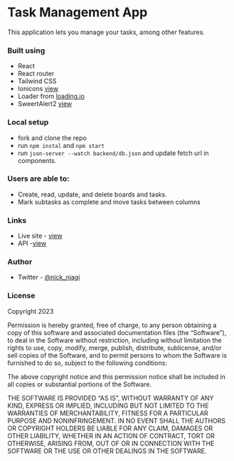 # Task Management App

This application lets you manage your tasks, among other features.

### Built using

- React
- React router
- Tailwind CSS 
- Ionicons [view](https://ionic.io/ionicons)
- Loader from [loading.io](https://loading.io)
- SweertAlert2 [view](https://sweetalert2.github.io/)

### Local setup

- fork and clone the repo
- run ```npm instal``` and ```npm start```
- run ```json-server --watch backend/db.json``` and update fetch url in components.

### Users are able to:
- Create, read, update, and delete boards and tasks.
- Mark subtasks as complete and move tasks between columns

### Links

- Live site - [view](https://legendary-kashata-345a50.netlify.app/)
- API -[view](https://task-management-app-ibvr.onrender.com/boards)

### Author

- Twitter - [@nick_njagi](https://www.twitter.com/nick_njagi)

### License
Copyright 2023 

Permission is hereby granted, free of charge, to any person obtaining a copy of this software and associated documentation files (the “Software”), to deal in the Software without restriction, including without limitation the rights to use, copy, modify, merge, publish, distribute, sublicense, and/or sell copies of the Software, and to permit persons to whom the Software is furnished to do so, subject to the following conditions:

The above copyright notice and this permission notice shall be included in all copies or substantial portions of the Software.

THE SOFTWARE IS PROVIDED “AS IS”, WITHOUT WARRANTY OF ANY KIND, EXPRESS OR IMPLIED, INCLUDING BUT NOT LIMITED TO THE WARRANTIES OF MERCHANTABILITY, FITNESS FOR A PARTICULAR PURPOSE AND NONINFRINGEMENT. IN NO EVENT SHALL THE AUTHORS OR COPYRIGHT HOLDERS BE LIABLE FOR ANY CLAIM, DAMAGES OR OTHER LIABILITY, WHETHER IN AN ACTION OF CONTRACT, TORT OR OTHERWISE, ARISING FROM, OUT OF OR IN CONNECTION WITH THE SOFTWARE OR THE USE OR OTHER DEALINGS IN THE SOFTWARE.
